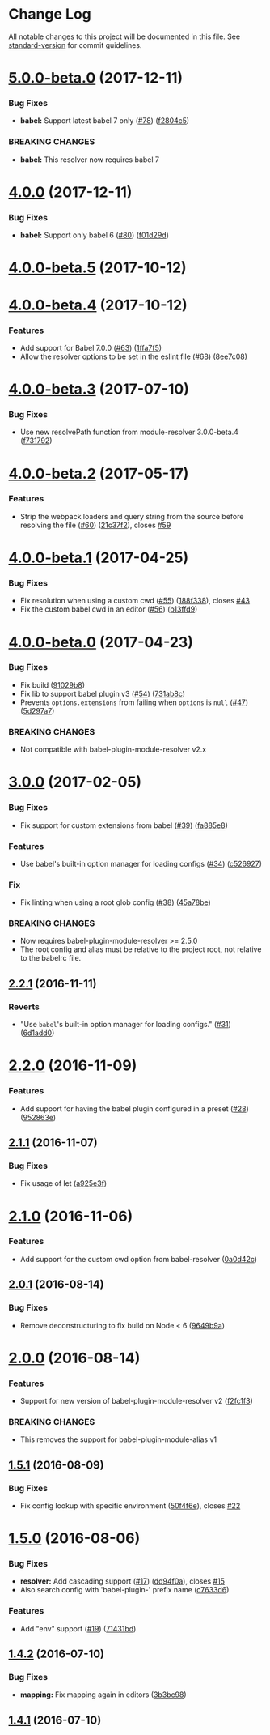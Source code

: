# Change Log

All notable changes to this project will be documented in this file. See [standard-version](https://github.com/conventional-changelog/standard-version) for commit guidelines.

<a name="5.0.0-beta.0"></a>
# [5.0.0-beta.0](https://github.com/tleunen/eslint-import-resolver-babel-module/compare/v4.0.0...v5.0.0-beta.0) (2017-12-11)


### Bug Fixes

* **babel:** Support latest babel 7 only ([#78](https://github.com/tleunen/eslint-import-resolver-babel-module/issues/78)) ([f2804c5](https://github.com/tleunen/eslint-import-resolver-babel-module/commit/f2804c5))


### BREAKING CHANGES

* **babel:** This resolver now requires babel 7



<a name="4.0.0"></a>
# [4.0.0](https://github.com/tleunen/eslint-import-resolver-babel-module/compare/v4.0.0-beta.5...v4.0.0) (2017-12-11)


### Bug Fixes

* **babel:** Support only babel 6 ([#80](https://github.com/tleunen/eslint-import-resolver-babel-module/issues/80)) ([f01d29d](https://github.com/tleunen/eslint-import-resolver-babel-module/commit/f01d29d))



<a name="4.0.0-beta.5"></a>
# [4.0.0-beta.5](https://github.com/tleunen/eslint-import-resolver-babel-module/compare/v4.0.0-beta.4...v4.0.0-beta.5) (2017-10-12)



<a name="4.0.0-beta.4"></a>
# [4.0.0-beta.4](https://github.com/tleunen/eslint-import-resolver-babel-module/compare/v4.0.0-beta.3...v4.0.0-beta.4) (2017-10-12)


### Features

* Add support for Babel 7.0.0 ([#63](https://github.com/tleunen/eslint-import-resolver-babel-module/issues/63)) ([1ffa7f5](https://github.com/tleunen/eslint-import-resolver-babel-module/commit/1ffa7f5))
* Allow the resolver options to be set in the eslint file ([#68](https://github.com/tleunen/eslint-import-resolver-babel-module/issues/68)) ([8ee7c08](https://github.com/tleunen/eslint-import-resolver-babel-module/commit/8ee7c08))



<a name="4.0.0-beta.3"></a>
# [4.0.0-beta.3](https://github.com/tleunen/eslint-import-resolver-babel-module/compare/v4.0.0-beta.2...v4.0.0-beta.3) (2017-07-10)


### Bug Fixes

* Use new resolvePath function from module-resolver 3.0.0-beta.4 ([f731792](https://github.com/tleunen/eslint-import-resolver-babel-module/commit/f731792))



<a name="4.0.0-beta.2"></a>
# [4.0.0-beta.2](https://github.com/tleunen/eslint-import-resolver-babel-module/compare/v4.0.0-beta.1...v4.0.0-beta.2) (2017-05-17)


### Features

* Strip the webpack loaders and query string from the source before resolving the file ([#60](https://github.com/tleunen/eslint-import-resolver-babel-module/issues/60)) ([21c37f2](https://github.com/tleunen/eslint-import-resolver-babel-module/commit/21c37f2)), closes [#59](https://github.com/tleunen/eslint-import-resolver-babel-module/issues/59)



<a name="4.0.0-beta.1"></a>
# [4.0.0-beta.1](https://github.com/tleunen/eslint-import-resolver-babel-module/compare/v4.0.0-beta.0...v4.0.0-beta.1) (2017-04-25)


### Bug Fixes

* Fix resolution when using a custom cwd ([#55](https://github.com/tleunen/eslint-import-resolver-babel-module/issues/55)) ([188f338](https://github.com/tleunen/eslint-import-resolver-babel-module/commit/188f338)), closes [#43](https://github.com/tleunen/eslint-import-resolver-babel-module/issues/43)
* Fix the custom babel cwd in an editor ([#56](https://github.com/tleunen/eslint-import-resolver-babel-module/issues/56)) ([b13ffd9](https://github.com/tleunen/eslint-import-resolver-babel-module/commit/b13ffd9))



<a name="4.0.0-beta.0"></a>
# [4.0.0-beta.0](https://github.com/tleunen/eslint-import-resolver-babel-module/compare/v3.0.0...v4.0.0-beta.0) (2017-04-23)


### Bug Fixes

* Fix build ([91029b8](https://github.com/tleunen/eslint-import-resolver-babel-module/commit/91029b8))
* Fix lib to support babel plugin v3 ([#54](https://github.com/tleunen/eslint-import-resolver-babel-module/issues/54)) ([731ab8c](https://github.com/tleunen/eslint-import-resolver-babel-module/commit/731ab8c))
* Prevents `options.extensions` from failing when `options` is `null` ([#47](https://github.com/tleunen/eslint-import-resolver-babel-module/issues/47)) ([5d297a7](https://github.com/tleunen/eslint-import-resolver-babel-module/commit/5d297a7))


### BREAKING CHANGES

* Not compatible with babel-plugin-module-resolver v2.x



<a name="3.0.0"></a>
# [3.0.0](https://github.com/tleunen/eslint-import-resolver-babel-module/compare/v2.2.1...v3.0.0) (2017-02-05)


### Bug Fixes

* Fix support for custom extensions from babel ([#39](https://github.com/tleunen/eslint-import-resolver-babel-module/issues/39)) ([fa885e8](https://github.com/tleunen/eslint-import-resolver-babel-module/commit/fa885e8))


### Features

* Use babel's built-in option manager for loading configs ([#34](https://github.com/tleunen/eslint-import-resolver-babel-module/issues/34)) ([c526927](https://github.com/tleunen/eslint-import-resolver-babel-module/commit/c526927))


### Fix

* Fix linting when using a root glob config ([#38](https://github.com/tleunen/eslint-import-resolver-babel-module/issues/38)) ([45a78be](https://github.com/tleunen/eslint-import-resolver-babel-module/commit/45a78be))


### BREAKING CHANGES

* Now requires babel-plugin-module-resolver >= 2.5.0
* The root config and alias must be relative to the project root, not relative to the babelrc file.



<a name="2.2.1"></a>
## [2.2.1](https://github.com/tleunen/eslint-import-resolver-babel-module/compare/v2.2.0...v2.2.1) (2016-11-11)


### Reverts

* "Use `babel`'s built-in option manager for loading configs." ([#31](https://github.com/tleunen/eslint-import-resolver-babel-module/issues/31)) ([6d1add0](https://github.com/tleunen/eslint-import-resolver-babel-module/commit/6d1add0))



<a name="2.2.0"></a>
# [2.2.0](https://github.com/tleunen/eslint-import-resolver-babel-module/compare/v2.1.1...v2.2.0) (2016-11-09)


### Features

* Add support for having the babel plugin configured in a preset ([#28](https://github.com/tleunen/eslint-import-resolver-babel-module/issues/28)) ([952863e](https://github.com/tleunen/eslint-import-resolver-babel-module/commit/952863e))



<a name="2.1.1"></a>
## [2.1.1](https://github.com/tleunen/eslint-import-resolver-babel-module/compare/v2.1.0...v2.1.1) (2016-11-07)


### Bug Fixes

* Fix usage of let ([a925e3f](https://github.com/tleunen/eslint-import-resolver-babel-module/commit/a925e3f))



<a name="2.1.0"></a>
# [2.1.0](https://github.com/tleunen/eslint-import-resolver-babel-module/compare/v3.0.0-beta.1...v2.1.0) (2016-11-06)


### Features

* Add support for the custom cwd option from babel-resolver ([0a0d42c](https://github.com/tleunen/eslint-import-resolver-babel-module/commit/0a0d42c))



<a name="2.0.1"></a>
## [2.0.1](https://github.com/tleunen/eslint-import-resolver-babel-module/compare/v2.0.0...v2.0.1) (2016-08-14)


### Bug Fixes

* Remove deconstructuring to fix build on Node < 6 ([9649b9a](https://github.com/tleunen/eslint-import-resolver-babel-module/commit/9649b9a))



<a name="2.0.0"></a>
# [2.0.0](https://github.com/tleunen/eslint-import-resolver-babel-module/compare/v1.5.1...v2.0.0) (2016-08-14)


### Features

* Support for new version of babel-plugin-module-resolver v2 ([f2fc1f3](https://github.com/tleunen/eslint-import-resolver-babel-module/commit/f2fc1f3))


### BREAKING CHANGES

* This removes the support for babel-plugin-module-alias v1



<a name="1.5.1"></a>
## [1.5.1](https://github.com/tleunen/eslint-import-resolver-babel-module-alias/compare/v1.5.0...v1.5.1) (2016-08-09)


### Bug Fixes

* Fix config lookup with specific environment ([50f4f6e](https://github.com/tleunen/eslint-import-resolver-babel-module-alias/commit/50f4f6e)), closes [#22](https://github.com/tleunen/eslint-import-resolver-babel-module-alias/issues/22)



<a name="1.5.0"></a>
# [1.5.0](https://github.com/tleunen/eslint-import-resolver-babel-module-alias/compare/v1.4.2...v1.5.0) (2016-08-06)


### Bug Fixes

* **resolver:** Add cascading support ([#17](https://github.com/tleunen/eslint-import-resolver-babel-module-alias/issues/17)) ([dd94f0a](https://github.com/tleunen/eslint-import-resolver-babel-module-alias/commit/dd94f0a)), closes [#15](https://github.com/tleunen/eslint-import-resolver-babel-module-alias/issues/15)
* Also search config with 'babel-plugin-' prefix name ([c7633d6](https://github.com/tleunen/eslint-import-resolver-babel-module-alias/commit/c7633d6))


### Features

* Add "env" support ([#19](https://github.com/tleunen/eslint-import-resolver-babel-module-alias/issues/19)) ([71431bd](https://github.com/tleunen/eslint-import-resolver-babel-module-alias/commit/71431bd))



<a name="1.4.2"></a>
## [1.4.2](https://github.com/tleunen/eslint-import-resolver-babel-module-alias/compare/v1.4.1...v1.4.2) (2016-07-10)


### Bug Fixes

* **mapping:** Fix mapping again in editors ([3b3bc98](https://github.com/tleunen/eslint-import-resolver-babel-module-alias/commit/3b3bc98))



<a name="1.4.1"></a>
## [1.4.1](https://github.com/tleunen/eslint-import-resolver-babel-module-alias/compare/v1.4.0...v1.4.1) (2016-07-10)
